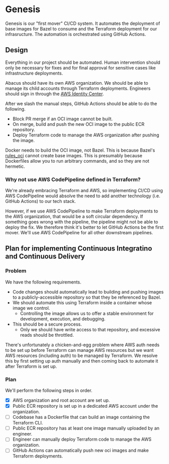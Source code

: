 # Genesis

Genesis is our "first mover" CI/CD system. It automates the deployment of base images
for Bazel to consume and the Terraform deployment for our infrasructure.
The automation is orchestrated using GitHub Actions.

## Design

Everything in our project should be automated. Human intervention should only be necessary
for fixes and for final approval for sensitive cases like infrastructure deployments.

Abacus should have its own AWS organization. We should be able to manage its child accounts through Terraform deployments.
Engineers should sign in through the [AWS Identity Center][1].

After we slash the manual steps, GitHub Actions should be able to do the following.

* Block PR merge if an OCI image cannot be built.
* On merge, build and push the new OCI image to the public ECR repository.
* Deploy Terraform code to manage the AWS organization after pushing the image.

Docker needs to build the OCI image, not Bazel. This is because Bazel's [rules_oci][2]
cannot create base images. This is presumably because Dockerfiles allow you to run arbitrary commands,
and so they are not hermetic.

### Why not use AWS CodePipeline defined in Terraform?

We're already embracing Terraform and AWS, so implementing CI/CD using AWS CodePipeline would
absolve the need to add another technology (i.e. GitHub Actions) to our tech stack.

However, if we use AWS CodePipeline to make Terraform deployments to the AWS organization,
that would be a soft circular dependency. If something goes wrong with the pipeline,
the pipeline might not be able to deploy the fix. We therefore think it's better to let
GitHub Actions be the first mover. We'll use AWS CodePipeline for all other downstream pipelines.

## Plan for implementing Continuous Integratino and Continuous Delivery

### Problem

We have the following requirements.

* Code changes should automatically lead to building and pushing images to
a publicly-accessible repository so that they be referenced by Bazel.
* We should automate this using Terraform inside a container whose image we control.
    * Controlling the image allows us to offer a stable environment for development, execution, and debugging.
* This should be a secure process.
    * Only we should have write access to that repository, and excessive reads should be throttled.

There's unfortunately a chicken-and-egg problem where AWS auth needs to be set up before Terraform
can manage AWS resources but we want AWS resources (including auth) to be managed by Terraform.
We resolve this by first setting up auth manually and then coming back to automate it after
Terraform is set up.

### Plan

We'll perform the following steps in order.

- [x] AWS organization and root account are set up.
- [x] Public ECR repository is set up in a dedicated AWS account under the organization.
- [ ] Codebase has a Dockerfile that can build an image containing the Terraform CLI.
- [ ] Public ECR repository has at least one image manually uploaded by an engineer.
- [ ] Engineer can manually deploy Terraform code to manage the AWS organization.
- [ ] GitHub Actions can automatically push new oci images and make Terraform deployments.

[1]: https://aws.amazon.com/iam/identity-center/
[2]: https://github.com/bazel-contrib/rules_oci
